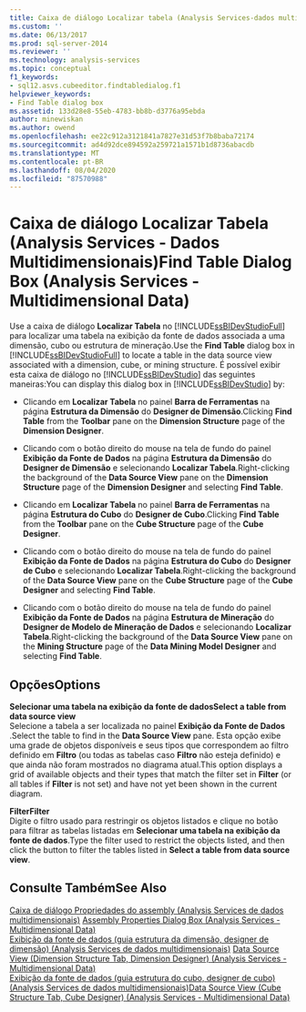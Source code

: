 ```yaml
---
title: Caixa de diálogo Localizar tabela (Analysis Services-dados multidimensionais) | Microsoft Docs
ms.custom: ''
ms.date: 06/13/2017
ms.prod: sql-server-2014
ms.reviewer: ''
ms.technology: analysis-services
ms.topic: conceptual
f1_keywords:
- sql12.asvs.cubeeditor.findtabledialog.f1
helpviewer_keywords:
- Find Table dialog box
ms.assetid: 133d28e8-55eb-4783-bb8b-d3776a95ebda
author: minewiskan
ms.author: owend
ms.openlocfilehash: ee22c912a3121841a7827e31d53f7b8baba72174
ms.sourcegitcommit: ad4d92dce894592a259721a1571b1d8736abacdb
ms.translationtype: MT
ms.contentlocale: pt-BR
ms.lasthandoff: 08/04/2020
ms.locfileid: "87570988"
---
```

# <a name="find-table-dialog-box-analysis-services---multidimensional-data"></a><span data-ttu-id="141bf-102">Caixa de diálogo Localizar Tabela (Analysis Services - Dados Multidimensionais)</span><span class="sxs-lookup"><span data-stu-id="141bf-102">Find Table Dialog Box (Analysis Services - Multidimensional Data)</span></span>
  <span data-ttu-id="141bf-103">Use a caixa de diálogo **Localizar Tabela** no [!INCLUDE[ssBIDevStudioFull](../includes/ssbidevstudiofull-md.md)] para localizar uma tabela na exibição da fonte de dados associada a uma dimensão, cubo ou estrutura de mineração.</span><span class="sxs-lookup"><span data-stu-id="141bf-103">Use the **Find Table** dialog box in [!INCLUDE[ssBIDevStudioFull](../includes/ssbidevstudiofull-md.md)] to locate a table in the data source view associated with a dimension, cube, or mining structure.</span></span> <span data-ttu-id="141bf-104">É possível exibir esta caixa de diálogo no [!INCLUDE[ssBIDevStudio](../includes/ssbidevstudio-md.md)] das seguintes maneiras:</span><span class="sxs-lookup"><span data-stu-id="141bf-104">You can display this dialog box in [!INCLUDE[ssBIDevStudio](../includes/ssbidevstudio-md.md)] by:</span></span>  
  
-   <span data-ttu-id="141bf-105">Clicando em **Localizar Tabela** no painel **Barra de Ferramentas** na página **Estrutura da Dimensão** do **Designer de Dimensão**.</span><span class="sxs-lookup"><span data-stu-id="141bf-105">Clicking **Find Table** from the **Toolbar** pane on the **Dimension Structure** page of the **Dimension Designer**.</span></span>  
  
-   <span data-ttu-id="141bf-106">Clicando com o botão direito do mouse na tela de fundo do painel **Exibição da Fonte de Dados** na página **Estrutura da Dimensão** do **Designer de Dimensão** e selecionando **Localizar Tabela**.</span><span class="sxs-lookup"><span data-stu-id="141bf-106">Right-clicking the background of the **Data Source View** pane on the **Dimension Structure** page of the **Dimension Designer** and selecting **Find Table**.</span></span>  
  
-   <span data-ttu-id="141bf-107">Clicando em **Localizar Tabela** no painel **Barra de Ferramentas** na página **Estrutura do Cubo** do **Designer de Cubo**.</span><span class="sxs-lookup"><span data-stu-id="141bf-107">Clicking **Find Table** from the **Toolbar** pane on the **Cube Structure** page of the **Cube Designer**.</span></span>  
  
-   <span data-ttu-id="141bf-108">Clicando com o botão direito do mouse na tela de fundo do painel **Exibição da Fonte de Dados** na página **Estrutura do Cubo** do **Designer de Cubo** e selecionando **Localizar Tabela**.</span><span class="sxs-lookup"><span data-stu-id="141bf-108">Right-clicking the background of the **Data Source View** pane on the **Cube Structure** page of the **Cube Designer** and selecting **Find Table**.</span></span>  
  
-   <span data-ttu-id="141bf-109">Clicando com o botão direito do mouse na tela de fundo do painel **Exibição da Fonte de Dados** na página **Estrutura de Mineração** do **Designer de Modelo de Mineração de Dados** e selecionando **Localizar Tabela**.</span><span class="sxs-lookup"><span data-stu-id="141bf-109">Right-clicking the background of the **Data Source View** pane on the **Mining Structure** page of the **Data Mining Model Designer** and selecting **Find Table**.</span></span>  
  
## <a name="options"></a><span data-ttu-id="141bf-110">Opções</span><span class="sxs-lookup"><span data-stu-id="141bf-110">Options</span></span>  
 <span data-ttu-id="141bf-111">**Selecionar uma tabela na exibição da fonte de dados**</span><span class="sxs-lookup"><span data-stu-id="141bf-111">**Select a table from data source view**</span></span>  
 <span data-ttu-id="141bf-112">Selecione a tabela a ser localizada no painel **Exibição da Fonte de Dados** .</span><span class="sxs-lookup"><span data-stu-id="141bf-112">Select the table to find in the **Data Source View** pane.</span></span> <span data-ttu-id="141bf-113">Esta opção exibe uma grade de objetos disponíveis e seus tipos que correspondem ao filtro definido em **Filtro** (ou todas as tabelas caso **Filtro** não esteja definido) e que ainda não foram mostrados no diagrama atual.</span><span class="sxs-lookup"><span data-stu-id="141bf-113">This option displays a grid of available objects and their types that match the filter set in **Filter** (or all tables if **Filter** is not set) and have not yet been shown in the current diagram.</span></span>  
  
 <span data-ttu-id="141bf-114">**Filter**</span><span class="sxs-lookup"><span data-stu-id="141bf-114">**Filter**</span></span>  
 <span data-ttu-id="141bf-115">Digite o filtro usado para restringir os objetos listados e clique no botão para filtrar as tabelas listadas em **Selecionar uma tabela na exibição da fonte de dados**.</span><span class="sxs-lookup"><span data-stu-id="141bf-115">Type the filter used to restrict the objects listed, and then click the button to filter the tables listed in **Select a table from data source view**.</span></span>  
  
## <a name="see-also"></a><span data-ttu-id="141bf-116">Consulte Também</span><span class="sxs-lookup"><span data-stu-id="141bf-116">See Also</span></span>  
 <span data-ttu-id="141bf-117">[Caixa de diálogo Propriedades do assembly &#40;Analysis Services de dados multidimensionais&#41;](assembly-properties-dialog-box-analysis-services-multidimensional-data.md) </span><span class="sxs-lookup"><span data-stu-id="141bf-117">[Assembly Properties Dialog Box &#40;Analysis Services - Multidimensional Data&#41;](assembly-properties-dialog-box-analysis-services-multidimensional-data.md) </span></span>  
 <span data-ttu-id="141bf-118">[Exibição da fonte de dados &#40;guia estrutura da dimensão, designer de dimensão&#41; &#40;Analysis Services de dados multidimensionais&#41;](datasource-view-dimension-designer-analysis-services-multidimensional-data.md) </span><span class="sxs-lookup"><span data-stu-id="141bf-118">[Data Source View &#40;Dimension Structure Tab, Dimension Designer&#41; &#40;Analysis Services - Multidimensional Data&#41;](datasource-view-dimension-designer-analysis-services-multidimensional-data.md) </span></span>  
 [<span data-ttu-id="141bf-119">Exibição da fonte de dados &#40;guia estrutura do cubo, designer de cubo&#41; &#40;Analysis Services de dados multidimensionais&#41;</span><span class="sxs-lookup"><span data-stu-id="141bf-119">Data Source View &#40;Cube Structure Tab, Cube Designer&#41; &#40;Analysis Services - Multidimensional Data&#41;</span></span>](data-source-view-cube-designer-analysis-services-multidimensional-data.md)  
  
  
